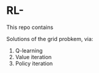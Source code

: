 # RL-

This repo contains

Solutions of the grid probkem, via: 

1. Q-learning 
2. Value iteration
3. Policy iteration
